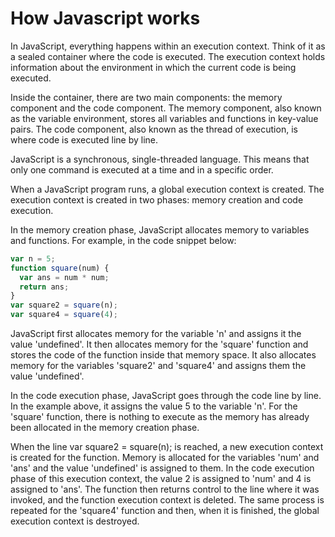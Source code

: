 # How Javascript works

In JavaScript, everything happens within an execution context. Think of it as a sealed container where the code is executed. The execution context holds information about the environment in which the current code is being executed.

Inside the container, there are two main components: the memory component and the code component. The memory component, also known as the variable environment, stores all variables and functions in key-value pairs. The code component, also known as the thread of execution, is where code is executed line by line.

JavaScript is a synchronous, single-threaded language. This means that only one command is executed at a time and in a specific order.

When a JavaScript program runs, a global execution context is created. The execution context is created in two phases: memory creation and code execution.

In the memory creation phase, JavaScript allocates memory to variables and functions. For example, in the code snippet below:

```javascript
var n = 5;
function square(num) {
  var ans = num * num;
  return ans;
}
var square2 = square(n);
var square4 = square(4);
```

JavaScript first allocates memory for the variable 'n' and assigns it the value 'undefined'. It then allocates memory for the 'square' function and stores the code of the function inside that memory space. It also allocates memory for the variables 'square2' and 'square4' and assigns them the value 'undefined'.

In the code execution phase, JavaScript goes through the code line by line. In the example above, it assigns the value 5 to the variable 'n'. For the 'square' function, there is nothing to execute as the memory has already been allocated in the memory creation phase.

When the line var square2 = square(n); is reached, a new execution context is created for the function. Memory is allocated for the variables 'num' and 'ans' and the value 'undefined' is assigned to them. In the code execution phase of this execution context, the value 2 is assigned to 'num' and 4 is assigned to 'ans'. The function then returns control to the line where it was invoked, and the function execution context is deleted. The same process is repeated for the 'square4' function and then, when it is finished, the global execution context is destroyed.
